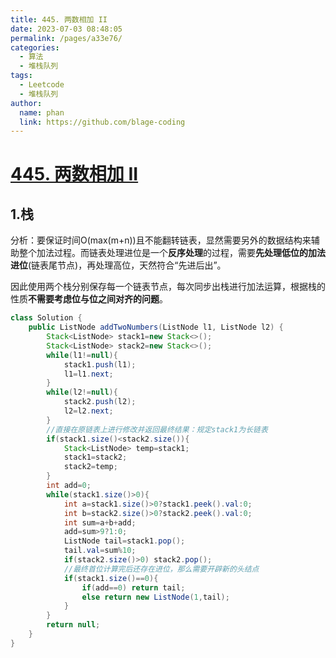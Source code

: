 ```yaml
---
title: 445. 两数相加 II
date: 2023-07-03 08:48:05
permalink: /pages/a33e76/
categories:
  - 算法
  - 堆栈队列
tags:
  - Leetcode
  - 堆栈队列
author: 
  name: phan
  link: https://github.com/blage-coding
---
```

# [445. 两数相加 II](https://leetcode.cn/problems/add-two-numbers-ii/)

## 1.栈

分析：要保证时间O(max(m+n))且不能翻转链表，显然需要另外的数据结构来辅助整个加法过程。而链表处理进位是一个**反序处理**的过程，需要**先处理低位的加法进位**(链表尾节点)，再处理高位，天然符合“先进后出”。

因此使用两个栈分别保存每一个链表节点，每次同步出栈进行加法运算，根据栈的性质**不需要考虑位与位之间对齐的问题**。

```java
class Solution {
    public ListNode addTwoNumbers(ListNode l1, ListNode l2) {
        Stack<ListNode> stack1=new Stack<>();
        Stack<ListNode> stack2=new Stack<>();
        while(l1!=null){
            stack1.push(l1);
            l1=l1.next;
        }
        while(l2!=null){
            stack2.push(l2);
            l2=l2.next;
        }
        //直接在原链表上进行修改并返回最终结果：规定stack1为长链表
        if(stack1.size()<stack2.size()){
            Stack<ListNode> temp=stack1;
            stack1=stack2;
            stack2=temp;
        }
        int add=0;
        while(stack1.size()>0){
            int a=stack1.size()>0?stack1.peek().val:0;
            int b=stack2.size()>0?stack2.peek().val:0;
            int sum=a+b+add;
            add=sum>9?1:0;
            ListNode tail=stack1.pop();
            tail.val=sum%10;
            if(stack2.size()>0) stack2.pop();
            //最终首位计算完后还存在进位，那么需要开辟新的头结点
            if(stack1.size()==0){
                if(add==0) return tail;
                else return new ListNode(1,tail);
            } 
        }
        return null;
    }
}
```
